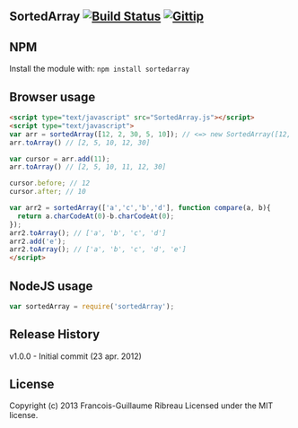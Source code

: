SortedArray [![Build Status](https://drone.io/github.com/FGRibreau/node-sortedarray/status.png)](https://drone.io/github.com/FGRibreau/node-sortedarray/latest) [![Gittip](http://badgr.co/gittip/fgribreau.png)](https://www.gittip.com/fgribreau/)
-------------------



## NPM
Install the module with: `npm install sortedarray`

## Browser usage

```html
<script type="text/javascript" src="SortedArray.js"></script>
<script type="text/javascript">
var arr = sortedArray([12, 2, 30, 5, 10]); // <=> new SortedArray([12, 2, 30, 5, 10])
arr.toArray() // [2, 5, 10, 12, 30]

var cursor = arr.add(11);
arr.toArray() // [2, 5, 10, 11, 12, 30]

cursor.before; // 12
cursor.after; // 10

var arr2 = sortedArray(['a','c','b','d'], function compare(a, b){
  return a.charCodeAt(0)-b.charCodeAt(0);
});
arr2.toArray(); // ['a', 'b', 'c', 'd']
arr2.add('e');
arr2.toArray(); // ['a', 'b', 'c', 'd', 'e']
</script>
```

## NodeJS usage
```javascript
var sortedArray = require('sortedArray');

```

## Release History
v1.0.0 - Initial commit (23 apr. 2012)

## License
Copyright (c) 2013 Francois-Guillaume Ribreau
Licensed under the MIT license.

